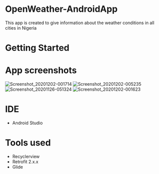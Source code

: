 # OpenWeather-AndroidApp
This app is created to give information about the weather conditions in all cities in Nigeria

# Getting Started 
# App screenshots

![Screenshot_20201202-001714](https://user-images.githubusercontent.com/56475656/100844972-d2abde00-347c-11eb-9a92-42aa8e0b87f0.png) 
![Screenshot_20201202-005235](https://user-images.githubusercontent.com/56475656/100844999-dc354600-347c-11eb-8c85-74814ebce7f5.png)
![Screenshot_20201126-051324](https://user-images.githubusercontent.com/56475656/100845020-e48d8100-347c-11eb-82a4-ad49490f33b1.png) 
![Screenshot_20201202-001623](https://user-images.githubusercontent.com/56475656/100845051-ebb48f00-347c-11eb-9244-112be52d1345.png)


# IDE
- Android Studio

# Tools used
- Recyclerview 
- Retrofit 2.x.x
- Glide
